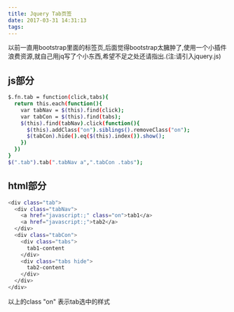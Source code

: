 ```yaml
---
title: Jquery Tab页签
date: 2017-03-31 14:31:13
tags:
---
```

以前一直用bootstrap里面的标签页,后面觉得bootstrap太臃肿了,使用一个小插件浪费资源,就自己用jq写了个小东西,希望不足之处还请指出.(注:请引入jquery.js)

## js部分

``` bash
$.fn.tab = function(click,tabs){
  return this.each(function(){
    var tabNav = $(this).find(click);
    var tabCon = $(this).find(tabs);
    $(this).find(tabNav).click(function(){
      $(this).addClass("on").siblings().removeClass("on");
      $(tabCon).hide().eq($(this).index()).show();
    })
  })
}
$(".tab").tab(".tabNav a",".tabCon .tabs");
```

## html部分
<!-- more -->

``` bash
<div class="tab">
  <div class="tabNav">
    <a href="javascript:;" class="on">tab1</a>
    <a href="javascript:;">tab2</a>
  </div>
  <div class="tabCon">
    <div class="tabs">
      tab1-content
    </div>
    <div class="tabs hide">
      tab2-content
    </div>
  </div>
</div>
```

以上的class "on" 表示tab选中的样式